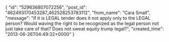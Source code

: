  {
   "id": "529636807072256",
   "post_id": "462493170453287_462528253783112",
   "from_name": "Cara Small",
   "message": "If it is LEGAL tender does it not apply only to the LEGAL person? Would waving the right to be recognized as the legal person not just take care of that? Does not sweat equity trump legal?",
   "created_time": "2013-06-26T04:49:32+0000"
 }
